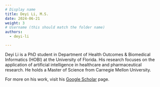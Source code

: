 ```yaml
---
# Display name
title: Deyi Li, M.S.
date: 2024-06-21
weight: 3
# Username (this should match the folder name)
authors:
  - deyi-li

---
```


Deyi Li is a PhD student in Department of Health Outcomes & Biomedical Informatics (HOBI) at the University of Florida. His research focuses on the application of artificial intelligence in healthcare and pharmaceutical research. He holds a Master of Science from Carnegie Mellon University. 

For more on his work, visit his [Google Scholar](https://scholar.google.com/citations?user=RUSjHSoAAAAJ&hl=en) page.
